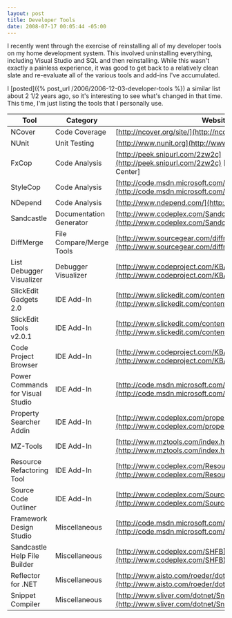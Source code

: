 ```yaml
---
layout: post
title: Developer Tools
date: 2008-07-17 00:05:44 -05:00
---
```


I recently went through the exercise of reinstalling all of my developer tools on my home development system. This involved uninstalling everything, including Visual Studio and SQL and then reinstalling. While this wasn't exactly a painless experience, it was good to get back to a relatively clean slate and re-evaluate all of the various tools and add-ins I've accumulated.

I [posted]({% post_url /2006/2006-12-03-developer-tools %}) a similar list about 2 1/2 years ago, so it's interesting to see what's changed in that time. This time, I'm just listing the tools that I personally use.

|**Tool**|**Category**|**Website**|
| ------ | ----------| ---------|
|NCover|Code Coverage|[http://ncover.org/site/](http://ncover.org/site/)|
|NUnit|Unit Testing|[http://www.nunit.org](http://www.nunit.org)|
|FxCop|Code Analysis|[http://peek.snipurl.com/2zw2c](http://peek.snipurl.com/2zw2c) [Microsoft Download Center]|
|StyleCop|Code Analysis|[http://code.msdn.microsoft.com/sourceanalysis](http://code.msdn.microsoft.com/sourceanalysis)|
|NDepend|Code Analysis|[http://www.ndepend.com/](http://www.ndepend.com/)|
|Sandcastle|Documentation Generator|[http://www.codeplex.com/Sandcastle](http://www.codeplex.com/Sandcastle)|
|DiffMerge|File Compare/Merge Tools|[http://www.sourcegear.com/diffmerge/](http://www.sourcegear.com/diffmerge/)|
|List Debugger Visualizer|Debugger Visualizer|[http://www.codeproject.com/KB/macros/ListVisualizer.aspx](http://www.codeproject.com/KB/macros/ListVisualizer.aspx)|
|SlickEdit Gadgets 2.0|IDE Add-In|[http://www.slickedit.com/content/view/441](http://www.slickedit.com/content/view/441)|
|SlickEdit Tools v2.0.1|IDE Add-In|[http://www.slickedit.com/content/view/385/234/](http://www.slickedit.com/content/view/385/234/)|
|Code Project Browser|IDE Add-In|[http://www.codeproject.com/KB/macros/cpbrowser.aspx](http://www.codeproject.com/KB/macros/cpbrowser.aspx)|
|Power Commands for Visual Studio|IDE Add-In|[http://code.msdn.microsoft.com/PowerCommands](http://code.msdn.microsoft.com/PowerCommands)|
|Property Searcher Addin|IDE Add-In|[http://www.codeplex.com/propertysearcher](http://www.codeplex.com/propertysearcher)|
|MZ-Tools|IDE Add-In|[http://www.mztools.com/index.htm](http://www.mztools.com/index.htm)|
|Resource Refactoring Tool|IDE Add-In|[http://www.codeplex.com/ResourceRefactoring](http://www.codeplex.com/ResourceRefactoring)|
|Source Code Outliner|IDE Add-In|[http://www.codeplex.com/SourceCodeOutliner](http://www.codeplex.com/SourceCodeOutliner)|
|Framework Design Studio|Miscellaneous|[http://code.msdn.microsoft.com/fds](http://code.msdn.microsoft.com/fds)|
|Sandcastle Help File Builder|Miscellaneous|[http://www.codeplex.com/SHFB](http://www.codeplex.com/SHFB)|
|Reflector for .NET|Miscellaneous|[http://www.aisto.com/roeder/dotnet/](http://www.aisto.com/roeder/dotnet/)|
|Snippet Compiler|Miscellaneous|[http://www.sliver.com/dotnet/SnippetCompiler/](http://www.sliver.com/dotnet/SnippetCompiler/)|
